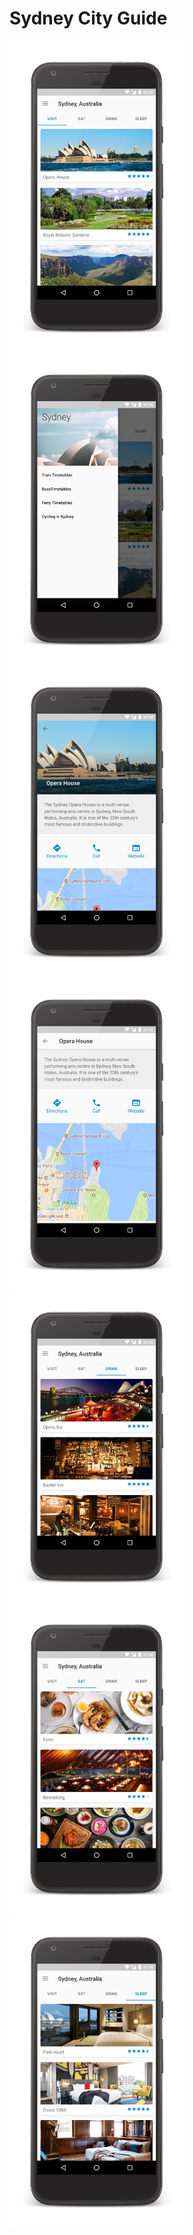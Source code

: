 # Sydney City Guide

![](img/1.png)
![](img/2.png)
<br/>
![](img/6.png)
![](img/7.png)
<br/>
![](img/3.png)
![](img/4.png)
![](img/5.png)

